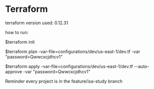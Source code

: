 # Terraform

terraform version used: 0.12.31

how to run:


$terraform init

$terraform plan -var-file=configurations/dev/us-east-1/dev.tf -var "password=Qwwcxcjdhcv1"

$terraform apply -var-file=configurations/dev/us-east-1/dev.tf --auto-approve -var "password=Qwwcxcjdhcv1"


Reminder every project is in the feature/isa-study branch
